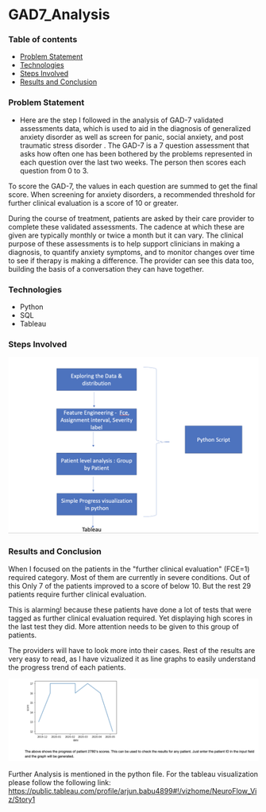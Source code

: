 # GAD7_Analysis

### Table of contents
* [Problem Statement](#problem-statement)
* [Technologies](#technologies)
* [Steps Involved](#steps-involved)
* [Results and Conclusion](#results-and-conclusion)


### Problem Statement
* Here are the step I followed in the analysis of GAD-7 validated assessments data, which is
used to aid in the diagnosis of generalized anxiety disorder as well as screen for panic, social
anxiety, and post traumatic stress disorder .
The GAD-7 is a 7 question assessment that asks how often one has been bothered by the
problems represented in each question over the last two weeks. The person then scores each
question from 0 to 3.

To score the GAD-7, the values in each question are summed to get the final score.
When screening for anxiety disorders, a recommended threshold for further clinical evaluation is
a score of 10 or greater.

During the course of treatment, patients are asked by their care provider to complete these
validated assessments. The cadence at which these are given are typically monthly or twice a
month but it can vary.
The clinical purpose of these assessments is to help support clinicians in making a diagnosis, to
quantify anxiety symptoms, and to monitor changes over time to see if therapy is making a
difference. The provider can see this data too, building the basis of a conversation they can
have together.


### Technologies
* Python 
* SQL
* Tableau


### Steps Involved 
![alt text](/images/steps.png)


### Results and Conclusion 

When I focused on the patients in the "further clinical evaluation" (FCE=1) required category.
Most of them are currently in severe conditions. Out of this Only 7 of the patients improved to a score of below 10.
But the rest 29 patients require further clinical evaluation.  

This is alarming! because these patients have done a lot of tests that were tagged as further clinical evaluation required. 
Yet displaying high scores in the last test they did. More attention needs to be given to this group of patients.

The providers will have to look more into their cases.
Rest of the results are very easy to read, as I have vizualized it as line graphs to easily understand the progress trend of each patients.

![alt text](/images/result.png)

Further Analysis is mentioned in the python file. For the tableau visualization please follow the following link:
https://public.tableau.com/profile/arjun.babu4899#!/vizhome/NeuroFlow_Viz/Story1

